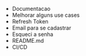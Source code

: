 - Documentacao
- Melhorar alguns use cases
- Refresh Token
- Email para se cadastrar
- Esqueci a senha
- README.md
- CI/CD